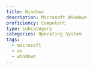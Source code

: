 ```yaml
---
title: Windows
description: Microsoft Windows
proficiency: Competent
type: subcategory
categories: Operating System
tags:
  - microsoft
  - os
  - windows
---
```

